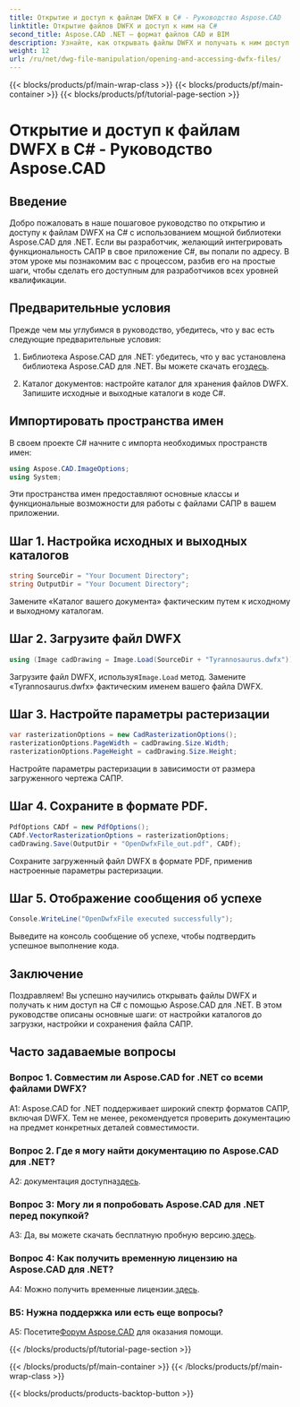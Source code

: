 ```yaml
---
title: Открытие и доступ к файлам DWFX в C# - Руководство Aspose.CAD
linktitle: Открытие файлов DWFX и доступ к ним на C#
second_title: Aspose.CAD .NET — формат файлов CAD и BIM
description: Узнайте, как открывать файлы DWFX и получать к ним доступ на C# с помощью Aspose.CAD для .NET. Пошаговое руководство по плавной интеграции в ваши приложения.
weight: 12
url: /ru/net/dwg-file-manipulation/opening-and-accessing-dwfx-files/
---
```


{{< blocks/products/pf/main-wrap-class >}}
{{< blocks/products/pf/main-container >}}
{{< blocks/products/pf/tutorial-page-section >}}

# Открытие и доступ к файлам DWFX в C# - Руководство Aspose.CAD

## Введение

Добро пожаловать в наше пошаговое руководство по открытию и доступу к файлам DWFX на C# с использованием мощной библиотеки Aspose.CAD для .NET. Если вы разработчик, желающий интегрировать функциональность САПР в свое приложение C#, вы попали по адресу. В этом уроке мы познакомим вас с процессом, разбив его на простые шаги, чтобы сделать его доступным для разработчиков всех уровней квалификации.

## Предварительные условия

Прежде чем мы углубимся в руководство, убедитесь, что у вас есть следующие предварительные условия:

1.  Библиотека Aspose.CAD для .NET: убедитесь, что у вас установлена библиотека Aspose.CAD для .NET. Вы можете скачать его[здесь](https://releases.aspose.com/cad/net/).

2. Каталог документов: настройте каталог для хранения файлов DWFX. Запишите исходные и выходные каталоги в коде C#.

## Импортировать пространства имен

В своем проекте C# начните с импорта необходимых пространств имен:

```csharp
using Aspose.CAD.ImageOptions;
using System;
```

Эти пространства имен предоставляют основные классы и функциональные возможности для работы с файлами САПР в вашем приложении.

## Шаг 1. Настройка исходных и выходных каталогов

```csharp
string SourceDir = "Your Document Directory";
string OutputDir = "Your Document Directory";
```

Замените «Каталог вашего документа» фактическим путем к исходному и выходному каталогам.

## Шаг 2. Загрузите файл DWFX

```csharp
using (Image cadDrawing = Image.Load(SourceDir + "Tyrannosaurus.dwfx"))
```

 Загрузите файл DWFX, используя`Image.Load` метод. Замените «Tyrannosaurus.dwfx» фактическим именем вашего файла DWFX.

## Шаг 3. Настройте параметры растеризации

```csharp
var rasterizationOptions = new CadRasterizationOptions();
rasterizationOptions.PageWidth = cadDrawing.Size.Width;
rasterizationOptions.PageHeight = cadDrawing.Size.Height;
```

Настройте параметры растеризации в зависимости от размера загруженного чертежа САПР.

## Шаг 4. Сохраните в формате PDF.

```csharp
PdfOptions CADf = new PdfOptions();
CADf.VectorRasterizationOptions = rasterizationOptions;
cadDrawing.Save(OutputDir + "OpenDwfxFile_out.pdf", CADf);
```

Сохраните загруженный файл DWFX в формате PDF, применив настроенные параметры растеризации.

## Шаг 5. Отображение сообщения об успехе

```csharp
Console.WriteLine("OpenDwfxFile executed successfully");
```

Выведите на консоль сообщение об успехе, чтобы подтвердить успешное выполнение кода.

## Заключение

Поздравляем! Вы успешно научились открывать файлы DWFX и получать к ним доступ на C# с помощью Aspose.CAD для .NET. В этом руководстве описаны основные шаги: от настройки каталогов до загрузки, настройки и сохранения файла САПР.

## Часто задаваемые вопросы

### Вопрос 1. Совместим ли Aspose.CAD for .NET со всеми файлами DWFX?

A1: Aspose.CAD for .NET поддерживает широкий спектр форматов САПР, включая DWFX. Тем не менее, рекомендуется проверить документацию на предмет конкретных деталей совместимости.

### Вопрос 2. Где я могу найти документацию по Aspose.CAD для .NET?

 A2: документация доступна[здесь](https://reference.aspose.com/cad/net/).

### Вопрос 3: Могу ли я попробовать Aspose.CAD для .NET перед покупкой?

 A3: Да, вы можете скачать бесплатную пробную версию.[здесь](https://releases.aspose.com/).

### Вопрос 4: Как получить временную лицензию на Aspose.CAD для .NET?

 A4: Можно получить временные лицензии.[здесь](https://purchase.aspose.com/temporary-license/).

### В5: Нужна поддержка или есть еще вопросы?

A5: Посетите[Форум Aspose.CAD](https://forum.aspose.com/c/cad/19) для оказания помощи.

{{< /blocks/products/pf/tutorial-page-section >}}

{{< /blocks/products/pf/main-container >}}
{{< /blocks/products/pf/main-wrap-class >}}

{{< blocks/products/products-backtop-button >}}
